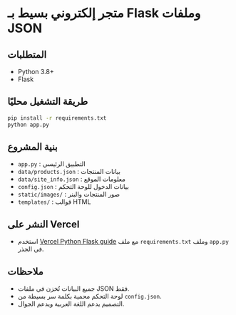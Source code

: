 # متجر إلكتروني بسيط بـ Flask وملفات JSON

## المتطلبات
- Python 3.8+
- Flask

## طريقة التشغيل محليًا

```bash
pip install -r requirements.txt
python app.py
```

## بنية المشروع
- `app.py` : التطبيق الرئيسي
- `data/products.json` : بيانات المنتجات
- `data/site_info.json` : معلومات الموقع
- `config.json` : بيانات الدخول للوحة التحكم
- `static/images/` : صور المنتجات والبنر
- `templates/` : قوالب HTML

## النشر على Vercel
- استخدم [Vercel Python Flask guide](https://vercel.com/guides/deploying-python-with-vercel) مع ملف `requirements.txt` وملف `app.py` في الجذر.

## ملاحظات
- جميع البيانات تُخزن في ملفات JSON فقط.
- لوحة التحكم محمية بكلمة سر بسيطة من `config.json`.
- التصميم يدعم اللغة العربية ويدعم الجوال. 